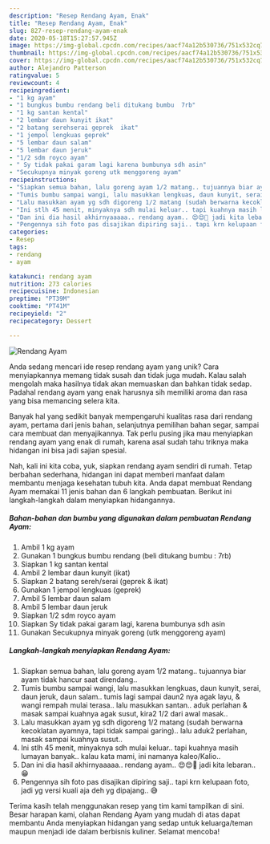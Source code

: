 ```yaml
---
description: "Resep Rendang Ayam, Enak"
title: "Resep Rendang Ayam, Enak"
slug: 827-resep-rendang-ayam-enak
date: 2020-05-18T15:27:57.945Z
image: https://img-global.cpcdn.com/recipes/aacf74a12b530736/751x532cq70/rendang-ayam-foto-resep-utama.jpg
thumbnail: https://img-global.cpcdn.com/recipes/aacf74a12b530736/751x532cq70/rendang-ayam-foto-resep-utama.jpg
cover: https://img-global.cpcdn.com/recipes/aacf74a12b530736/751x532cq70/rendang-ayam-foto-resep-utama.jpg
author: Alejandro Patterson
ratingvalue: 5
reviewcount: 4
recipeingredient:
- "1 kg ayam"
- "1 bungkus bumbu rendang beli ditukang bumbu  7rb"
- "1 kg santan kental"
- "2 lembar daun kunyit ikat"
- "2 batang serehserai geprek  ikat"
- "1 jempol lengkuas geprek"
- "5 lembar daun salam"
- "5 lembar daun jeruk"
- "1/2 sdm royco ayam"
- " Sy tidak pakai garam lagi karena bumbunya sdh asin"
- "Secukupnya minyak goreng utk menggoreng ayam"
recipeinstructions:
- "Siapkan semua bahan, lalu goreng ayam 1/2 matang.. tujuannya biar ayam tidak hancur saat direndang.."
- "Tumis bumbu sampai wangi, lalu masukkan lengkuas, daun kunyit, serai, daun jeruk, daun salam.. tumis lagi sampai daun2 nya agak layu, &amp; wangi rempah mulai terasa.. lalu masukkan santan.. aduk perlahan &amp; masak sampai kuahnya agak susut, kira2 1/2 dari awal masak.."
- "Lalu masukkan ayam yg sdh digoreng 1/2 matang (sudah berwarna kecoklatan ayamnya, tapi tidak sampai garing).. lalu aduk2 perlahan, masak sampai kuahnya susut.."
- "Ini stlh 45 menit, minyaknya sdh mulai keluar.. tapi kuahnya masih lumayan banyak.. kalau kata mami, ini namanya kaleo/Kalio.."
- "Dan ini dia hasil akhirnyaaaaa.. rendang ayam.. 😍😍🤤 jadi kita lebaran.. 😁"
- "Pengennya sih foto pas disajikan dipiring saji.. tapi krn kelupaan foto, jadi yg versi kuali aja deh yg dipajang.. 😅"
categories:
- Resep
tags:
- rendang
- ayam

katakunci: rendang ayam 
nutrition: 273 calories
recipecuisine: Indonesian
preptime: "PT39M"
cooktime: "PT41M"
recipeyield: "2"
recipecategory: Dessert

---
```



![Rendang Ayam](https://img-global.cpcdn.com/recipes/aacf74a12b530736/751x532cq70/rendang-ayam-foto-resep-utama.jpg)

Anda sedang mencari ide resep rendang ayam yang unik? Cara menyiapkannya memang tidak susah dan tidak juga mudah. Kalau salah mengolah maka hasilnya tidak akan memuaskan dan bahkan tidak sedap. Padahal rendang ayam yang enak harusnya sih memiliki aroma dan rasa yang bisa memancing selera kita.

Banyak hal yang sedikit banyak mempengaruhi kualitas rasa dari rendang ayam, pertama dari jenis bahan, selanjutnya pemilihan bahan segar, sampai cara membuat dan menyajikannya. Tak perlu pusing jika mau menyiapkan rendang ayam yang enak di rumah, karena asal sudah tahu triknya maka hidangan ini bisa jadi sajian spesial.




Nah, kali ini kita coba, yuk, siapkan rendang ayam sendiri di rumah. Tetap berbahan sederhana, hidangan ini dapat memberi manfaat dalam membantu menjaga kesehatan tubuh kita. Anda dapat membuat Rendang Ayam memakai 11 jenis bahan dan 6 langkah pembuatan. Berikut ini langkah-langkah dalam menyiapkan hidangannya.

<!--inarticleads1-->

##### Bahan-bahan dan bumbu yang digunakan dalam pembuatan Rendang Ayam:

1. Ambil 1 kg ayam
1. Gunakan 1 bungkus bumbu rendang (beli ditukang bumbu : 7rb)
1. Siapkan 1 kg santan kental
1. Ambil 2 lembar daun kunyit (ikat)
1. Siapkan 2 batang sereh/serai (geprek &amp; ikat)
1. Gunakan 1 jempol lengkuas (geprek)
1. Ambil 5 lembar daun salam
1. Ambil 5 lembar daun jeruk
1. Siapkan 1/2 sdm royco ayam
1. Siapkan  Sy tidak pakai garam lagi, karena bumbunya sdh asin
1. Gunakan Secukupnya minyak goreng (utk menggoreng ayam)




<!--inarticleads2-->

##### Langkah-langkah menyiapkan Rendang Ayam:

1. Siapkan semua bahan, lalu goreng ayam 1/2 matang.. tujuannya biar ayam tidak hancur saat direndang..
1. Tumis bumbu sampai wangi, lalu masukkan lengkuas, daun kunyit, serai, daun jeruk, daun salam.. tumis lagi sampai daun2 nya agak layu, &amp; wangi rempah mulai terasa.. lalu masukkan santan.. aduk perlahan &amp; masak sampai kuahnya agak susut, kira2 1/2 dari awal masak..
1. Lalu masukkan ayam yg sdh digoreng 1/2 matang (sudah berwarna kecoklatan ayamnya, tapi tidak sampai garing).. lalu aduk2 perlahan, masak sampai kuahnya susut..
1. Ini stlh 45 menit, minyaknya sdh mulai keluar.. tapi kuahnya masih lumayan banyak.. kalau kata mami, ini namanya kaleo/Kalio..
1. Dan ini dia hasil akhirnyaaaaa.. rendang ayam.. 😍😍🤤 jadi kita lebaran.. 😁
1. Pengennya sih foto pas disajikan dipiring saji.. tapi krn kelupaan foto, jadi yg versi kuali aja deh yg dipajang.. 😅




Terima kasih telah menggunakan resep yang tim kami tampilkan di sini. Besar harapan kami, olahan Rendang Ayam yang mudah di atas dapat membantu Anda menyiapkan hidangan yang sedap untuk keluarga/teman maupun menjadi ide dalam berbisnis kuliner. Selamat mencoba!
